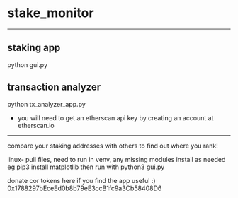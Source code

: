 # stake_monitor

---

## staking app

python gui.py

## transaction analyzer

python tx_analyzer_app.py 

- you will need to get an etherscan api key by creating an account at etherscan.io

---

compare your staking addresses with others to find out where you rank!



linux- pull files, need to run in venv, any missing modules install as needed eg pip3 install matplotlib
then run with python3 gui.py


donate cor tokens here if you find the app useful :) 0x1788297bEceEd0b8b79eE3ccB1fc9a3Cb58408D6
